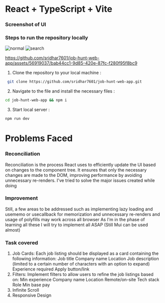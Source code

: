 # React + TypeScript + Vite
### Screenshot of UI 

### Steps to run the repository locally
![normal](https://github.com/sridhar7601/job-hunt-web-app/assets/56919037/f8e0f5d6-214b-4309-8b52-fa545ad97500)
![search](https://github.com/sridhar7601/job-hunt-web-app/assets/56919037/bd8bcd6b-b8df-4923-ba75-5487b583bf3e)

https://github.com/sridhar7601/job-hunt-web-app/assets/56919037/bab44cc1-9d85-420e-87fc-f280f95f8bc9


1. Clone the repository to your local machine :
```bash
 git clone https://github.com/sridhar7601/job-hunt-web-app.git
```
2. Navigate to the file and install the necessary files :
```bash
cd job-hunt-web-app && npm i
```
3. Start local server :
```bash
npm run dev
```
# Problems Faced 
### Reconciliation

Reconciliation is the process React uses to efficiently update the UI based on changes to the component tree. It ensures that only the necessary changes are made to the DOM, improving performance by avoiding unnecessary re-renders.
I've tried to solve the major issues created while doing 

### Improvement
Still, a few areas to be addressed such as implementing lazy loading and usememo or usecallback for memorization and unnecessary re-renders and usage of polyfills may work across all browser
As I'm in the phase of learning all these I will try to implement all ASAP 
(Still Mui can be used almost)
### Task covered 
1. Job Cards: Each job listing should be displayed as a card containing the following information:
Job title
Company name
Location
Job description (limited to a certain number of characters with an option to expand)
Experience required
Apply button/link
2. Filters: Implement filters to allow users to refine the job listings based on:
Min experience
Company name
Location
Remote/on-site
Tech stack
Role
Min base pay
3. Infinite Scroll
4. Responsive Design
